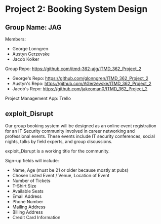 # Project 2: Booking System Design

## Group Name: JAG
Members:
  - George Lonngren
  - Austyn Gerzevske
  - Jacob Kolker

Group Repo: https://github.com/itmd-362-ajg/ITMD_362_Project_2
  - George's Repo: https://github.com/glonngren/ITMD_362_Project_2
  - Austyn's Repo: https://github.com/AGerzevske/ITMD_362_Project_2
  - Jacob's Repo: https://github.com/jakeoman0/ITMD_362_Project_2

Project Management App: Trello

## exploit_Disrupt

Our group booking system will be designed as an online event registration for
an IT Security community involved in career networking and professional events. These
events include IT security conferences, social nights, talks by field experts, and group
discussions.

exploit_Disrupt is a working title for the community.

Sign-up fields will include:
  - Name, Age (must be 21 or older because mostly at pubs)
  - Chosen Listed Event / Venue, Location of Event
  - Number of Tickets
  - T-Shirt Size
  - Available Seats
  - Email Address
  - Phone Number
  - Mailing Address
  - Billing Address
  - Credit Card Information
